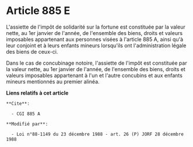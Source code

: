 # Article 885 E

L'assiette de l'impôt de solidarité sur la fortune est constituée par la valeur nette, au 1er janvier de l'année, de
l'ensemble des biens, droits et valeurs imposables appartenant aux personnes visées à l'article 885 A, ainsi qu'à leur
conjoint et à leurs enfants mineurs lorsqu'ils ont l'administration légale des biens de ceux-ci.

Dans le cas de concubinage notoire, l'assiette de l'impôt est constituée par la valeur nette, au 1er janvier de l'année, de
l'ensemble des biens, droits et valeurs imposables appartenant à l'un et l'autre concubins et aux enfants mineurs mentionnés
au premier alinéa.

**Liens relatifs à cet article**

	**Cite**:

	  - CGI 885 A

	**Modifié par**:

	  - Loi n°88-1149 du 23 décembre 1988 - art. 26 (P) JORF 28 décembre 1988

